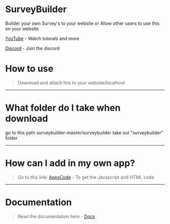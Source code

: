 # SurveyBuilder

Builder your own Survey's to your website or Allow other users to use this on your website

[YouTube](https://www.youtube.com/channel/UCMj-HumVG6sSjoJAQtUBS9A?sub_confirmation=1) - Watch tutorals and more

[Discord](https://discord.gg/9WK3UgX) - Join the discord

# How to use

> Download and attach this to your website/localhost
--------------------------------------------------------------------------------------------------------------------
# What folder do I take when download

go to this path surveybuilder-master/surveybuilder
take out "surveybuilder" folder

---------------------------------------------------------------------------------------------------------------------

# How can I add in my own app?

> Go to this link: [AppsCode](https://github.com/MasterGames2020/SurveyBuilder-Apps-code) - To get the Javascript and HTML code

-------------------------------------------------------------------------------------------------------------------------------------

# Documentation

> Read the documentation here - [Docs](http://surveybuilder.epizy.com/Documentation.php) 
